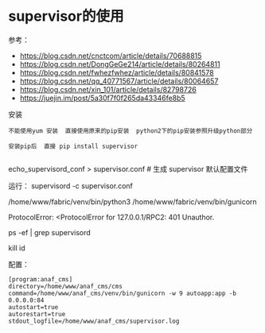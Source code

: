 supervisor的使用
==============================================

参考：
* https://blog.csdn.net/cnctcom/article/details/70688815
* https://blog.csdn.net/DongGeGe214/article/details/80264811
* https://blog.csdn.net/fwhezfwhez/article/details/80841578
* https://blog.csdn.net/qq_40771567/article/details/80064657
* https://blog.csdn.net/xin_101/article/details/82798726
* https://juejin.im/post/5a30f7f0f265da43346fe8b5

安装
```
不能使用yum 安装  直接使用原来的pip安装  python2下的pip安装参照升级python部分

安装pip后  直接 pip install supervisor 


```
echo_supervisord_conf > supervisor.conf # 生成 supervisor 默认配置文件

运行：  supervisord -c supervisor.conf

/home/www/fabric/venv/bin/python3 /home/www/fabric/venv/bin/gunicorn


ProtocolError: <ProtocolError for 127.0.0.1/RPC2: 401 Unauthor.


ps -ef | grep supervisord

kill id

配置：
```
[program:anaf_cms]
directory=/home/www/anaf_cms/cms
command=/home/www/anaf_cms/venv/bin/gunicorn -w 9 autoapp:app -b 0.0.0.0:84
autostart=true
autorestart=true
stdout_logfile=/home/www/anaf_cms/supervisor.log
```

